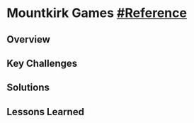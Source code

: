 # Mountkirk Games [#Reference](https://services.google.com/fh/files/blogs/master_case_study_mountkirk_games.pdf)

## Overview

## Key Challenges

## Solutions

## Lessons Learned

